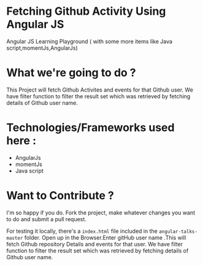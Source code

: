 Fetching Github Activity Using Angular JS
===============================

Angular JS Learning Playground ( with some more items like Java script,momentJs,AngularJs) 

What we're going to do ?
=======================
This Project will fetch Github Activites and events for that Github user.
We have filter function to filter the result set which was retrieved by fetching details of Github user name.



Technologies/Frameworks used here :
=================================

- AngularJs
- momentJs
- Java script

Want to Contribute ?
=====================

I'm so happy if you do. Fork the project, make whatever changes you want to do and submit a pull request. 

For testing it locally, there's a `index.html` file included in the `angular-talks-master` folder. 
Open up in the Browser.Enter gitHub user name .This will fetch Github repository Details and events for that user.
We have filter function to filter the result set which was retrieved by fetching details of Github user name.



